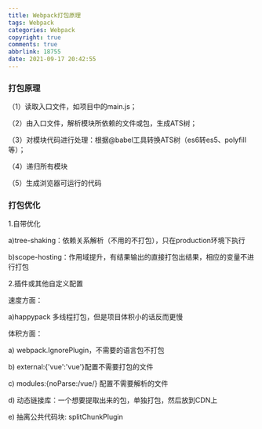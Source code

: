```yaml
---
title: Webpack打包原理
tags: Webpack
categories: Webpack
copyright: true
comments: true
abbrlink: 18755
date: 2021-09-17 20:42:55
---
```

### 打包原理
（1）读取入口文件，如项目中的main.js；

（2）由入口文件，解析模块所依赖的文件或包，生成ATS树；

（3）对模块代码进行处理：根据@babel工具转换ATS树（es6转es5、polyfill等）；

（4）递归所有模块

（5）生成浏览器可运行的代码

### 打包优化
1.自带优化

a)tree-shaking：依赖关系解析（不用的不打包），只在production环境下执行

b)scope-hosting：作用域提升，有结果输出的直接打包出结果，相应的变量不进行打包

2.插件或其他自定义配置

速度方面：

a)happypack 多线程打包，但是项目体积小的话反而更慢

体积方面：

a) webpack.IgnorePlugin，不需要的语言包不打包

b) external:{'vue':'vue'}配置不需要打包的文件

c) modules:{noParse:/vue/} 配置不需要解析的文件

d) 动态链接库：一个想要提取出来的包，单独打包，然后放到CDN上

e) 抽离公共代码块:  splitChunkPlugin

